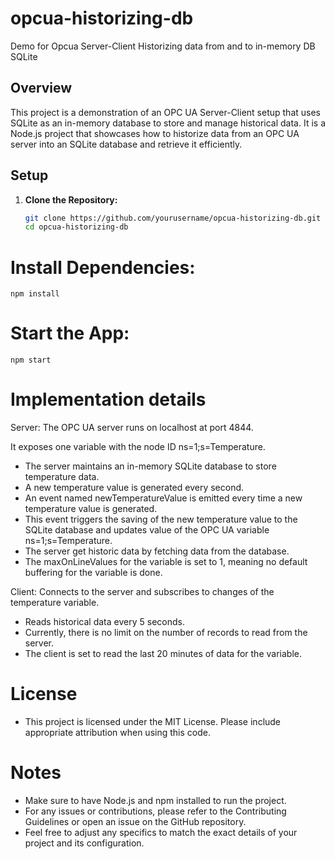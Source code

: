 # opcua-historizing-db
Demo for Opcua Server-Client Historizing data from and to in-memory DB SQLite

## Overview

This project is a demonstration of an OPC UA Server-Client setup that uses SQLite as an in-memory database to store and manage historical data. It is a Node.js project that showcases how to historize data from an OPC UA server into an SQLite database and retrieve it efficiently.

## Setup

1. **Clone the Repository:**

   ```sh
   git clone https://github.com/yourusername/opcua-historizing-db.git
   cd opcua-historizing-db

# Install Dependencies:
    npm install

# Start the App:
    npm start

# Implementation details
Server: The OPC UA server runs on localhost at port 4844.

It exposes one variable with the node ID ns=1;s=Temperature.
- The server maintains an in-memory SQLite database to store temperature data.
- A new temperature value is generated every second.
- An event named newTemperatureValue is emitted every time a new temperature value is generated.
- This event triggers the saving of the new temperature value to the SQLite database and updates value of the OPC UA variable ns=1;s=Temperature.
- The server get historic data by fetching data from the database.
- The maxOnLineValues for the variable is set to 1, meaning no default buffering for the variable is done.

Client: Connects to the server and subscribes to changes of the temperature variable.
- Reads historical data every 5 seconds.
- Currently, there is no limit on the number of records to read from the server.
- The client is set to read the last 20 minutes of data for the variable.

# License
- This project is licensed under the MIT License. Please include appropriate attribution when using this code.

# Notes
- Make sure to have Node.js and npm installed to run the project.
- For any issues or contributions, please refer to the Contributing Guidelines or open an issue on the GitHub repository.
- Feel free to adjust any specifics to match the exact details of your project and its configuration.